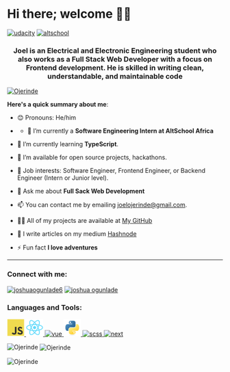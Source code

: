 # Hi there; welcome 👋🏾

<a href="https://www.udacity.com/course/full-stack-web-developer-nanodegree--nd0044">![udacity](https://user-images.githubusercontent.com/70530526/184998992-6c1d8bd1-708c-43de-895a-dbfaa2758e3b.png)</a> <a href="https://altschoolafrica.com/schools/engineering">![altschool](https://user-images.githubusercontent.com/70530526/184998938-84280644-3dfa-4dac-87a4-cfb7fb490a83.png)</a>

<h3 align="center">Joel is an Electrical and Electronic Engineering student who also works as a Full Stack Web Developer with a focus on Frontend development. He is skilled in writing clean, understandable, and maintainable code</h3>


<p align="left"> <a href="https://github.com/ryo-ma/github-profile-trophy"><img src="https://github-profile-trophy.vercel.app/?username=Ojerinde" alt="Ojerinde" /></a> </p>


**Here's a quick summary about me**:

* 😊 Pronouns: He/him

* - 🔭 I’m currently a **Software Engineering Intern at AltSchool Africa**

* 🌱 I’m currently learning **TypeScript**.

* 👯 I’m available for open source projects, hackathons.

* 💼 Job interests: Software Engineer, Frontend Engineer, or Backend Engineer (Intern or Junior level).

*  💬 Ask me about **Full Sack Web Development**

* 📫 You can contact me by emailing joelojerinde@gmail.com.

- 👨‍💻 All of my projects are available at <a href="www.github/Ojerinde">My GitHub</a>

- 📝 I write articles on my medium <a href="https://jor-el.hashnode.dev/">Hashnode</a>

- ⚡ Fun fact **I love adventures**
---

<h3 align="left">Connect with me:</h3>
<p align="left">
<a href="https://twitter.com/Joel_Ojerinde" target="blank"><img align="center" src="https://raw.githubusercontent.com/rahuldkjain/github-profile-readme-generator/master/src/images/icons/Social/twitter.svg" alt="joshuaogunlade6" height="30" width="40" /></a>
<a href="https://www.linkedin.com/in/ojerinde" target="blank"><img align="center" src="https://raw.githubusercontent.com/rahuldkjain/github-profile-readme-generator/master/src/images/icons/Social/linked-in-alt.svg" alt="joshua ogunlade" height="30" width="40" /></a>
</p>

<h3 align="left">Languages and Tools:</h3>
<p align="left"> 
  <a href="https://developer.mozilla.org/en-US/docs/Web/JavaScript" target="_blank" rel="noreferrer"> 
    <img src="https://raw.githubusercontent.com/devicons/devicon/master/icons/javascript/javascript-original.svg" alt="javascript" width="40" height="40"/> 
  </a> 
  <a href="https://reactjs.org/docs/getting-started.html" target="_blank" rel="noreferrer"> 
    <img src="https://raw.githubusercontent.com/devicons/devicon/master/icons/react/react-original.svg" alt="react" width="40" height="40"/> 
  </a> 
  <a href="https://vuejs.org/guide/quick-start.html#using-vue-from-cdn" target="_blank" rel="noreferrer"> 
    <img src="https://cdn3.iconfinder.com/data/icons/logos-and-brands-adobe/512/367_Vuejs-512.png" alt="vue" width="40" height="40"/> </a> 
  <a href="https://www.python.org" target="_blank" rel="noreferrer">
    <img src="https://raw.githubusercontent.com/devicons/devicon/master/icons/python/python-original.svg" alt="python" width="40" height="40"/> 
  </a> 
  <a href="https://sass-lang.com/" target="_blank" rel="noreferrer"> 
     <img src="https://sass-lang.com/assets/img/logos/logo-b6e1ef6e.svg" alt="scss" width="40" height="40"/> 
  </a> 
  <a href="https://nextjs.org/docs/getting-started" target="_blank" rel="noreferrer"> 
     <img src="https://images.ctfassets.net/23aumh6u8s0i/c04wENP3FnbevwdWzrePs/1e2739fa6d0aa5192cf89599e009da4e/nextjs" alt="next" width="40" height="40"/> 
  </a>  
 </p>


<p><img align="left" src="https://github-readme-stats.vercel.app/api/top-langs?username=Ojerinde&show_icons=true&locale=en&layout=compact" alt="Ojerinde" /></p>

<p>&nbsp;<img align="center" src="https://github-readme-stats.vercel.app/api?username=Ojerinde&show_icons=true&locale=en" alt="Ojerinde" /></p>

<p><img align="center" src="https://github-readme-streak-stats.herokuapp.com/?user=Ojerinde&" alt="Ojerinde" /></p>
